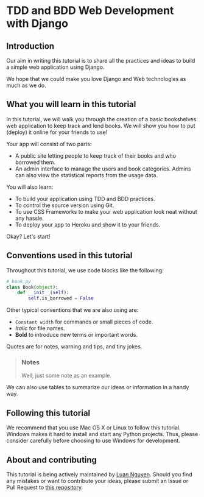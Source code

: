 # TDD and BDD Web Development with Django

## Introduction

Our aim in writing this tutorial is to share all the practices and ideas to build a simple web application using Django.

We hope that we could make you love Django and Web technologies as much as we do.

## What you will learn in this tutorial

In this tutorial, we will walk you through the creation of a basic bookshelves web application to keep track and lend books. We will show you how to put (deploy) it online for your friends to use!

Your app will consist of two parts:

* A public site letting people to keep track of their books and who borrowed them.
* An admin interface to manage the users and book categories. Admins can also view the statistical reports from the usage data.

You will also learn:

* To build your application using TDD and BDD practices.
* To control the source version using Git.
* To use CSS Frameworks to make your web application look neat without any hassle.
* To deploy your app to Heroku and show it to your friends.

Okay? Let's start!

## Conventions used in this tutorial

Throughout this tutorial, we use code blocks like the following:

```py
# book.py
class Book(object):
    def __init__(self):
        self.is_borrowed = False
```

Other typical conventions that we are also using are:

* `Constant width` for commands or small pieces of code.
* *Italic* for file names.
* **Bold** to introduce new terms or important words.

Quotes are for notes, warning and tips, and tiny jokes.

> ### Notes
> Well, just some note as an example.

We can also use tables to summarize our ideas or information in a handy way.

## Following this tutorial

We recommend that you use Mac OS X or Linux to follow this tutorial. Windows makes it hard to install and start any Python projects. Thus, please consider carefully before choosing to use Windows for development.

## About and contributing

This tutorial is being actively maintained by [Luan Nguyen](https://github.com/tklarryonline). Should you find any mistakes or want to contribute your ideas, please submit an Issue or Pull Request to [this repository](https://github.com/tklarryonline/tdd-and-bdd-web-development-with-django).
